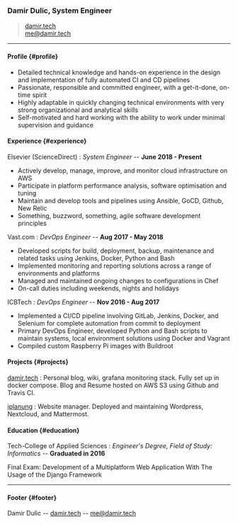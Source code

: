 ### Damir Dulic, System Engineer

> [damir.tech](https://damir.tech)  
> [me@damir.tech](me@damir.tech)  

------

#### Profile {#profile}

* Detailed technical knowledge and hands-on experience in the design and implementation of fully automated CI and CD pipelines
* Passionate, responsible and committed engineer, with a get-it-done, on-time spirit
* Highly adaptable in quickly changing technical environments with very strong organizational and analytical skills
* Self-motivated and hard working with the ability to work under minimal supervision and guidance

#### Experience {#experience}

Elsevier (ScienceDirect)
: *System Engineer* --
  __June 2018 - Present__

* Actively develop, manage, improve, and monitor cloud infrastructure on AWS
* Participate in platform performance analysis, software optimisation and tuning
* Maintain and develop tools and pipelines using Ansible, GoCD, Github, New Relic
* Something, buzzword, something, agile software development principles

Vast.com
: *DevOps Engineer* --
  __Aug 2017 - May 2018__

* Developed scripts for build, deployment, backup, maintenance and related tasks using Jenkins, Docker, Python and Bash
* Implemented monitoring and reporting solutions across a range of environments and platforms
* Managed and maintained ongoing changes to configurations in Chef
* On-call duties including weekends, nights and holidays

ICBTech
: *DevOps Engineer* --
  __Nov 2016 - Aug 2017__

* Implemented a CI/CD pipeline involving GitLab, Jenkins, Docker, and Selenium for complete automation from commit to deployment
* Primary DevOps Engineer, developed Python and Bash scripts to maintain systems, local environment solutions using Docker and Vagrant
* Compiled custom Raspberry Pi images with Buildroot

#### Projects {#projects}

[damir.tech](https://damir.tech)
: Personal blog, wiki, grafana monitoring stack. Fully set up in docker compose. Blog and Resume hosted on AWS S3 using Github and Travis CI.

[iplanung](https://iplanung.com)
: Website manager. Deployed and maintaining Wordpress, Nextcloud, and Mattermost.

#### Education {#education}

Tech-College of Applied Sciences
: *Engineer's Degree, Field of Study: Informatics* --
  __Graduated in 2016__

Final Exam: Development of a Multiplatform Web Application With The Usage of the Django Framework

------

#### Footer {#footer}

Damir Dulic -- [damir.tech](https://damir.tech) -- [me@damir.tech](me@damir.tech)